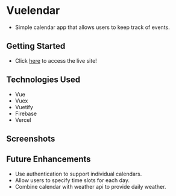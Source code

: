# Vuelendar
- Simple calendar app that allows users to keep track of events.

## Getting Started
- Click [here](https://vuelendar.vercel.app/) to access the live site!

## Technologies Used
- Vue
- Vuex
- Vuetify
- Firebase
- Vercel

## Screenshots


## Future Enhancements
- Use authentication to support individual calendars.
- Allow users to specify time slots for each day.
- Combine calendar with weather api to provide daily weather.